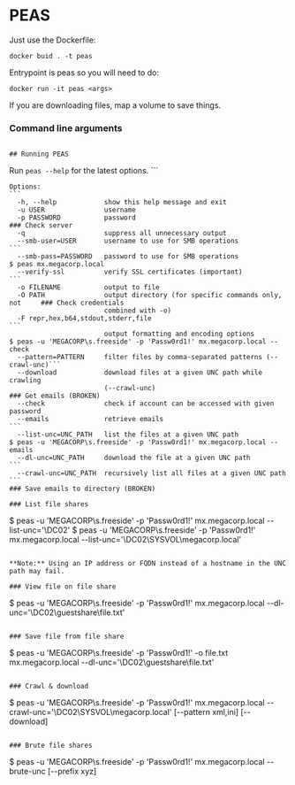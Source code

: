 # PEAS

Just use the Dockerfile:

```
docker buid . -t peas
```

Entrypoint is peas so you will need to do:

```
docker run -it peas <args>
```

If you are downloading files, map a volume to save things.


### Command line arguments
                                                                              ## Running PEAS
Run `peas --help` for the latest options.
                                                                              ```
```                                                                           peas [options] <server>
Options:                                                                      ```
  -h, --help            show this help message and exit
  -u USER               username
  -p PASSWORD           password                                              ### Check server
  -q                    suppress all unnecessary output
  --smb-user=USER       username to use for SMB operations                    ```
  --smb-pass=PASSWORD   password to use for SMB operations                    $ peas mx.megacorp.local
  --verify-ssl          verify SSL certificates (important)                   ```
  -o FILENAME           output to file
  -O PATH               output directory (for specific commands only, not     ### Check credentials
                        combined with -o)
  -F repr,hex,b64,stdout,stderr,file                                          ```
                        output formatting and encoding options                $ peas -u 'MEGACORP\s.freeside' -p 'Passw0rd1!' mx.megacorp.local --check
  --pattern=PATTERN     filter files by comma-separated patterns (--crawl-unc)```
  --download            download files at a given UNC path while crawling
                        (--crawl-unc)                                         ### Get emails (BROKEN)
  --check               check if account can be accessed with given password
  --emails              retrieve emails                                       ```
  --list-unc=UNC_PATH   list the files at a given UNC path                    $ peas -u 'MEGACORP\s.freeside' -p 'Passw0rd1!' mx.megacorp.local --emails
  --dl-unc=UNC_PATH     download the file at a given UNC path                 ```
  --crawl-unc=UNC_PATH  recursively list all files at a given UNC path
```                                                                           ### Save emails to directory (BROKEN)

### List file shares

```
$ peas -u 'MEGACORP\s.freeside' -p 'Passw0rd1!' mx.megacorp.local --list-unc='\\DC02'
$ peas -u 'MEGACORP\s.freeside' -p 'Passw0rd1!' mx.megacorp.local --list-unc='\\DC02\SYSVOL\megacorp.local'
```

**Note:** Using an IP address or FQDN instead of a hostname in the UNC path may fail.

### View file on file share

```
$ peas -u 'MEGACORP\s.freeside' -p 'Passw0rd1!' mx.megacorp.local --dl-unc='\\DC02\guestshare\file.txt'
```

### Save file from file share

```
$ peas -u 'MEGACORP\s.freeside' -p 'Passw0rd1!' -o file.txt mx.megacorp.local --dl-unc='\\DC02\guestshare\file.txt'
```

### Crawl & download

```
$ peas -u 'MEGACORP\s.freeside' -p 'Passw0rd1!' mx.megacorp.local --crawl-unc='\\DC02\SYSVOL\megacorp.local' [--pattern xml,ini] [--download]
```

### Brute file shares

```
$ peas -u 'MEGACORP\s.freeside' -p 'Passw0rd1!' mx.megacorp.local --brute-unc [--prefix xyz]
```





























